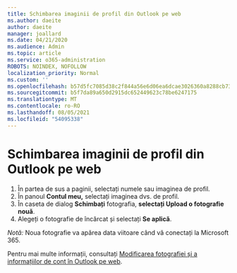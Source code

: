 ```yaml
---
title: Schimbarea imaginii de profil din Outlook pe web
ms.author: daeite
author: daeite
manager: joallard
ms.date: 04/21/2020
ms.audience: Admin
ms.topic: article
ms.service: o365-administration
ROBOTS: NOINDEX, NOFOLLOW
localization_priority: Normal
ms.custom: ''
ms.openlocfilehash: b57d5fc7085d38c2f844a56e6d06ea6dcae3026360a8288cb73baed5d1280a05
ms.sourcegitcommit: b5f7da89a650d2915dc652449623c78be6247175
ms.translationtype: MT
ms.contentlocale: ro-RO
ms.lasthandoff: 08/05/2021
ms.locfileid: "54095338"
---
```

# <a name="change-your-profile-picture-in-outlook-on-the-web"></a>Schimbarea imaginii de profil din Outlook pe web

1. În partea de sus a paginii, selectați numele sau imaginea de profil.
1. În panoul **Contul meu,** selectați imaginea dvs. de profil.
1. În caseta de dialog **Schimbați** fotografia, **selectați Upload o fotografie nouă**.
1. Alegeți o fotografie de încărcat și selectați **Se aplică**.

*Notă:* Noua fotografie va apărea data viitoare când vă conectați la Microsoft 365.

Pentru mai multe informații, consultați [Modificarea fotografiei și a informațiilor de cont în Outlook pe web](https://support.office.com/article/b2dbb289-851d-4bed-93c3-3e136f5659ec).
